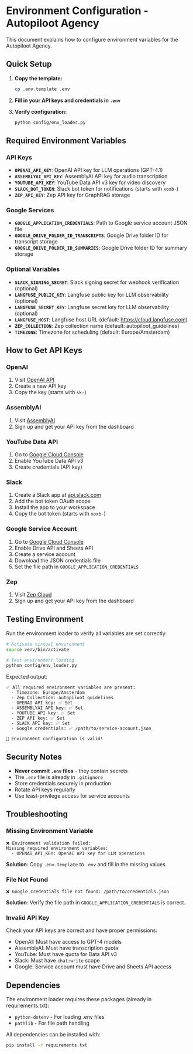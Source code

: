 # Environment Configuration - Autopiloot Agency

This document explains how to configure environment variables for the Autopiloot Agency.

## Quick Setup

1. **Copy the template:**

   ```bash
   cp .env.template .env
   ```

2. **Fill in your API keys and credentials in `.env`**

3. **Verify configuration:**
   ```bash
   python config/env_loader.py
   ```

## Required Environment Variables

### API Keys

- **`OPENAI_API_KEY`**: OpenAI API key for LLM operations (GPT-4.1)
- **`ASSEMBLYAI_API_KEY`**: AssemblyAI API key for audio transcription
- **`YOUTUBE_API_KEY`**: YouTube Data API v3 key for video discovery
- **`SLACK_BOT_TOKEN`**: Slack bot token for notifications (starts with `xoxb-`)
- **`ZEP_API_KEY`**: Zep API key for GraphRAG storage

### Google Services

- **`GOOGLE_APPLICATION_CREDENTIALS`**: Path to Google service account JSON file
- **`GOOGLE_DRIVE_FOLDER_ID_TRANSCRIPTS`**: Google Drive folder ID for transcript storage
- **`GOOGLE_DRIVE_FOLDER_ID_SUMMARIES`**: Google Drive folder ID for summary storage

### Optional Variables

- **`SLACK_SIGNING_SECRET`**: Slack signing secret for webhook verification (optional)
- **`LANGFUSE_PUBLIC_KEY`**: Langfuse public key for LLM observability (optional)
- **`LANGFUSE_SECRET_KEY`**: Langfuse secret key for LLM observability (optional)
- **`LANGFUSE_HOST`**: Langfuse host URL (default: https://cloud.langfuse.com)
- **`ZEP_COLLECTION`**: Zep collection name (default: autopiloot_guidelines)
- **`TIMEZONE`**: Timezone for scheduling (default: Europe/Amsterdam)

## How to Get API Keys

### OpenAI

1. Visit [OpenAI API](https://platform.openai.com/api-keys)
2. Create a new API key
3. Copy the key (starts with `sk-`)

### AssemblyAI

1. Visit [AssemblyAI](https://www.assemblyai.com/)
2. Sign up and get your API key from the dashboard

### YouTube Data API

1. Go to [Google Cloud Console](https://console.cloud.google.com/)
2. Enable YouTube Data API v3
3. Create credentials (API key)

### Slack

1. Create a Slack app at [api.slack.com](https://api.slack.com/apps)
2. Add the bot token OAuth scope
3. Install the app to your workspace
4. Copy the bot token (starts with `xoxb-`)

### Google Service Account

1. Go to [Google Cloud Console](https://console.cloud.google.com/)
2. Enable Drive API and Sheets API
3. Create a service account
4. Download the JSON credentials file
5. Set the file path in `GOOGLE_APPLICATION_CREDENTIALS`

### Zep

1. Visit [Zep Cloud](https://www.getzep.com/)
2. Sign up and get your API key from the dashboard

## Testing Environment

Run the environment loader to verify all variables are set correctly:

```bash
# Activate virtual environment
source venv/bin/activate

# Test environment loading
python config/env_loader.py
```

Expected output:

```
✅ All required environment variables are present:
  - Timezone: Europe/Amsterdam
  - Zep Collection: autopiloot_guidelines
  - OPENAI API key: ✅ Set
  - ASSEMBLYAI API key: ✅ Set
  - YOUTUBE API key: ✅ Set
  - ZEP API key: ✅ Set
  - SLACK API key: ✅ Set
  - Google credentials: ✅ /path/to/service-account.json

🎉 Environment configuration is valid!
```

## Security Notes

- **Never commit `.env` files** - they contain secrets
- The `.env` file is already in `.gitignore`
- Store credentials securely in production
- Rotate API keys regularly
- Use least-privilege access for service accounts

## Troubleshooting

### Missing Environment Variable

```
❌ Environment validation failed:
Missing required environment variables:
  - OPENAI_API_KEY: OpenAI API key for LLM operations
```

**Solution**: Copy `.env.template` to `.env` and fill in the missing values.

### File Not Found

```
❌ Google credentials file not found: /path/to/credentials.json
```

**Solution**: Verify the file path in `GOOGLE_APPLICATION_CREDENTIALS` is correct.

### Invalid API Key

Check your API keys are correct and have proper permissions:

- OpenAI: Must have access to GPT-4 models
- AssemblyAI: Must have transcription quota
- YouTube: Must have quota for Data API v3
- Slack: Must have `chat:write` scope
- Google: Service account must have Drive and Sheets API access

## Dependencies

The environment loader requires these packages (already in requirements.txt):

- `python-dotenv` - For loading .env files
- `pathlib` - For file path handling

All dependencies can be installed with:

```bash
pip install -r requirements.txt
```
